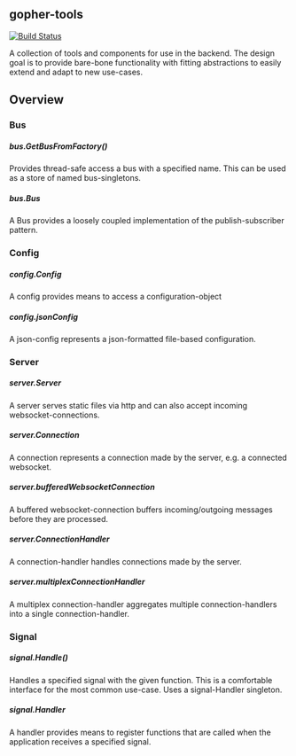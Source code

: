 ## gopher-tools
[![Build Status](https://travis-ci.org/jjxxs/gopher-tools.svg?branch=master)](https://travis-ci.org/jjxxs/gopher-tools)

A collection of tools and components for use in the backend. The design goal is to provide bare-bone functionality with fitting abstractions to easily extend and adapt to new use-cases.

## Overview

### Bus

##### bus.GetBusFromFactory()
Provides thread-safe access a bus with a specified name. This can be used as a store of named bus-singletons.

##### bus.Bus
A Bus provides a loosely coupled implementation of the publish-subscriber pattern.

### Config

##### config.Config
A config provides means to access a configuration-object

##### config.jsonConfig
A json-config represents a json-formatted file-based configuration.

### Server

##### server.Server
A server serves static files via http and can also accept incoming websocket-connections.

##### server.Connection
A connection represents a connection made by the server, e.g. a connected websocket.

##### server.bufferedWebsocketConnection
A buffered websocket-connection buffers incoming/outgoing messages before they are processed.

##### server.ConnectionHandler
A connection-handler handles connections made by the server.

##### server.multiplexConnectionHandler
A multiplex connection-handler aggregates multiple connection-handlers into a single connection-handler.

### Signal

##### signal.Handle()
Handles a specified signal with the given function. This is a comfortable interface for the most common use-case. Uses a signal-Handler singleton.

##### signal.Handler
A handler provides means to register functions that are called when the application receives a specified signal.